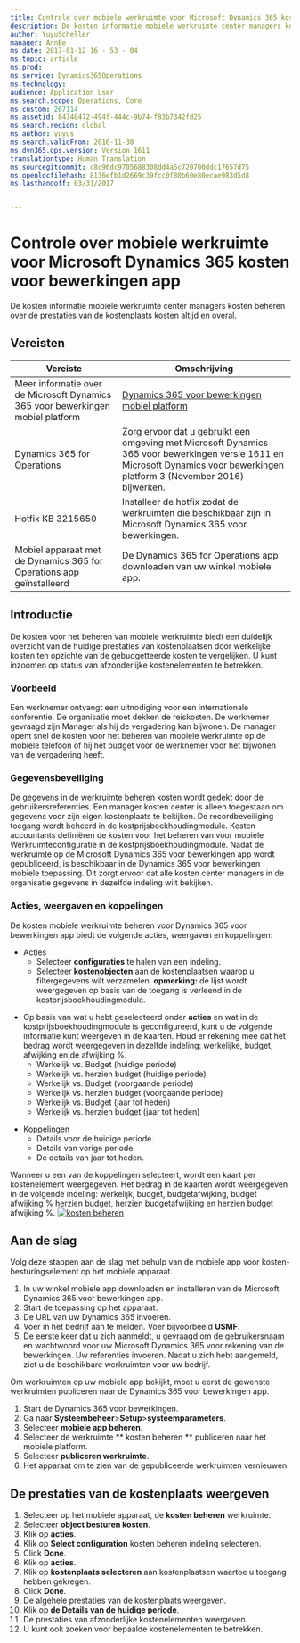 ```yaml
---
title: Controle over mobiele werkruimte voor Microsoft Dynamics 365 kosten voor bewerkingen app
description: De kosten informatie mobiele werkruimte center managers kosten beheren over de prestaties van de kostenplaats kosten altijd en overal.
author: YuyuScheller
manager: AnnBe
ms.date: 2017-01-12 16 - 53 - 04
ms.topic: article
ms.prod: 
ms.service: Dynamics365Operations
ms.technology: 
audience: Application User
ms.search.scope: Operations, Core
ms.custom: 267114
ms.assetid: 84740472-494f-444c-9b74-f83b7342fd25
ms.search.region: global
ms.author: yuyus
ms.search.validFrom: 2016-11-30
ms.dyn365.ops.version: Version 1611
translationtype: Human Translation
ms.sourcegitcommit: c8c96dc9705688308dd4a5c720700ddc17657d75
ms.openlocfilehash: 8136efb1d2669c39fcc0f80b60e80ecae983d5d8
ms.lasthandoff: 03/31/2017


---
```


# <a name="cost-controlling-mobile-workspace-for-microsoft-dynamics-365-for-operations-app"></a>Controle over mobiele werkruimte voor Microsoft Dynamics 365 kosten voor bewerkingen app

De kosten informatie mobiele werkruimte center managers kosten beheren over de prestaties van de kostenplaats kosten altijd en overal. 

<a name="prerequisites"></a>Vereisten
-------------

| Vereiste                                                         | Omschrijving                                                                                                                                                                   |
|----------------------------------------------------------------------|-------------------------------------------------------------------------------------------------------------------------------------------------------------------------------|
| Meer informatie over de Microsoft Dynamics 365 voor bewerkingen mobiel platform | [Dynamics 365 voor bewerkingen mobiel platform](/dynamics365/operations/dev-itpro/mobile-apps/mobile-platform)                                                              |
| Dynamics 365 for Operations                                          | Zorg ervoor dat u gebruikt een omgeving met Microsoft Dynamics 365 voor bewerkingen versie 1611 en Microsoft Dynamics voor bewerkingen platform 3 (November 2016) bijwerken. |
| Hotfix KB 3215650                                                    | Installeer de hotfix zodat de werkruimten die beschikbaar zijn in Microsoft Dynamics 365 voor bewerkingen.                                                                       |
| Mobiel apparaat met de Dynamics 365 for Operations app geïnstalleerd | De Dynamics 365 for Operations app downloaden van uw winkel mobiele app.                                                                                                      |

## <a name="introduction"></a>Introductie
De kosten voor het beheren van mobiele werkruimte biedt een duidelijk overzicht van de huidige prestaties van kostenplaatsen door werkelijke kosten ten opzichte van de gebudgetteerde kosten te vergelijken. U kunt inzoomen op status van afzonderlijke kostenelementen te betrekken.

### <a name="example"></a>Voorbeeld

Een werknemer ontvangt een uitnodiging voor een internationale conferentie. De organisatie moet dekken de reiskosten. De werknemer gevraagd zijn Manager als hij de vergadering kan bijwonen. De manager opent snel de kosten voor het beheren van mobiele werkruimte op de mobiele telefoon of hij het budget voor de werknemer voor het bijwonen van de vergadering heeft.

### <a name="data-security"></a>Gegevensbeveiliging

De gegevens in de werkruimte beheren kosten wordt gedekt door de gebruikersreferenties. Een manager kosten center is alleen toegestaan om gegevens voor zijn eigen kostenplaats te bekijken. De recordbeveiliging toegang wordt beheerd in de kostprijsboekhoudingmodule. Kosten accountants definiëren de kosten voor het beheren van voor mobiele Werkruimteconfiguratie in de kostprijsboekhoudingmodule. Nadat de werkruimte op de Microsoft Dynamics 365 voor bewerkingen app wordt gepubliceerd, is beschikbaar in de Dynamics 365 voor bewerkingen mobiele toepassing. Dit zorgt ervoor dat alle kosten center managers in de organisatie gegevens in dezelfde indeling wilt bekijken.

### <a name="actions-views-and-links"></a>Acties, weergaven en koppelingen

De kosten mobiele werkruimte beheren voor Dynamics 365 voor bewerkingen app biedt de volgende acties, weergaven en koppelingen:

-   Acties 
    -   Selecteer **configuraties** te halen van een indeling.
    -   Selecteer **kostenobjecten** aan de kostenplaatsen waarop u filtergegevens wilt verzamelen. **opmerking:** de lijst wordt weergegeven op basis van de toegang is verleend in de kostprijsboekhoudingmodule.

<!-- -->

-   Op basis van wat u hebt geselecteerd onder **acties** en wat in de kostprijsboekhoudingmodule is geconfigureerd, kunt u de volgende informatie kunt weergeven in de kaarten. Houd er rekening mee dat het bedrag wordt weergegeven in dezelfde indeling: werkelijke, budget, afwijking en de afwijking %. 
    -   Werkelijk vs. Budget (huidige periode)
    -   Werkelijk vs. herzien budget (huidige periode)
    -   Werkelijk vs. Budget (voorgaande periode)
    -   Werkelijk vs. herzien budget (voorgaande periode)
    -   Werkelijk vs. Budget (jaar tot heden)
    -   Werkelijk vs. herzien budget (jaar tot heden)

<!-- -->

-   Koppelingen
    -   Details voor de huidige periode.
    -   Details van vorige periode.
    -   De details van jaar tot heden.

Wanneer u een van de koppelingen selecteert, wordt een kaart per kostenelement weergegeven. Het bedrag in de kaarten wordt weergegeven in de volgende indeling: werkelijk, budget, budgetafwijking, budget afwijking % herzien budget, herzien budgetafwijking en herzien budget afwijking %.  [![kosten beheren](./media/cost-controlling.png)](./media/cost-controlling.png)

## <a name="get-started"></a>Aan de slag
Volg deze stappen aan de slag met behulp van de mobiele app voor kosten-besturingselement op het mobiele apparaat.

1.  In uw winkel mobiele app downloaden en installeren van de Microsoft Dynamics 365 voor bewerkingen app.
2.  Start de toepassing op het apparaat.
3.  De URL van uw Dynamics 365 invoeren.
4.  Voer in het bedrijf aan te melden. Voer bijvoorbeeld **USMF**.
5.  De eerste keer dat u zich aanmeldt, u gevraagd om de gebruikersnaam en wachtwoord voor uw Microsoft Dynamics 365 voor rekening van de bewerkingen. Uw referenties invoeren. Nadat u zich hebt aangemeld, ziet u de beschikbare werkruimten voor uw bedrijf.

Om werkruimten op uw mobiele app bekijkt, moet u eerst de gewenste werkruimten publiceren naar de Dynamics 365 voor bewerkingen app.

1.  Start de Dynamics 365 voor bewerkingen.
2.  Ga naar **Systeembeheer**&gt;**Setup**&gt;**systeemparameters**.
3.  Selecteer **mobiele app beheren**.
4.  Selecteer de werkruimte ** kosten beheren ** publiceren naar het mobiele platform.
5.  Selecteer **publiceren werkruimte**.
6.  Het apparaat om te zien van de gepubliceerde werkruimten vernieuwen.

## <a name="view-the-performance-of-your-cost-center"></a>De prestaties van de kostenplaats weergeven
1.  Selecteer op het mobiele apparaat, de **kosten beheren** werkruimte.
2.  Selecteer **object besturen kosten**.
3.  Klik op **acties**.
4.  Klik op **Select configuration** kosten beheren indeling selecteren.
5.  Click **Done**.
6.  Klik op **acties**.
7.  Klik op **kostenplaats selecteren** aan kostenplaatsen waartoe u toegang hebben gekregen.
8.  Click **Done**.
9.  De algehele prestaties van de kostenplaats weergeven.
10. Klik op **de Details van de huidige periode**.
11. De prestaties van afzonderlijke kostenelementen weergeven.
12. U kunt ook zoeken voor bepaalde kostenelementen te betrekken.



